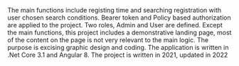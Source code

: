 The main functions include registing time and searching registration with user chosen search conditions.
Bearer token and Policy based authorization are applied to the project. Two roles, Admin and User are defined. 
Except the main functions, this project includes a demonstrative landing page, most of the content on the page is not very relevant to the main logic. The purpose is excising graphic design and coding.
The application is written in .Net Core 3.1 and Angular 8.
The project is written in 2021, updated in 2022
